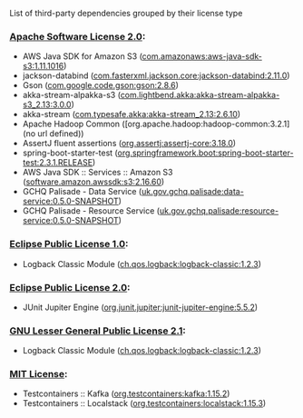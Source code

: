 List of third-party dependencies grouped by their license type

### [Apache Software License 2.0](./licenses/apache_software_license_2.0.txt):
* AWS Java SDK for Amazon S3 ([com.amazonaws:aws-java-sdk-s3:1.11.1016](https://aws.amazon.com/sdkforjava))
* jackson-databind ([com.fasterxml.jackson.core:jackson-databind:2.11.0](http://github.com/FasterXML/jackson))
* Gson ([com.google.code.gson:gson:2.8.6](https://github.com/google/gson/gson))
* akka-stream-alpakka-s3 ([com.lightbend.akka:akka-stream-alpakka-s3_2.13:3.0.0](https://doc.akka.io/docs/alpakka/current))
* akka-stream ([com.typesafe.akka:akka-stream_2.13:2.6.10](https://akka.io/))
* Apache Hadoop Common ([org.apache.hadoop:hadoop-common:3.2.1](no url defined))
* AssertJ fluent assertions ([org.assertj:assertj-core:3.18.0](https://assertj.github.io/doc/assertj-core/))
* spring-boot-starter-test ([org.springframework.boot:spring-boot-starter-test:2.3.1.RELEASE](https://spring.io/projects/spring-boot))
* AWS Java SDK :: Services :: Amazon S3 ([software.amazon.awssdk:s3:2.16.60](https://aws.amazon.com/sdkforjava))
* GCHQ Palisade - Data Service ([uk.gov.gchq.palisade:data-service:0.5.0-SNAPSHOT](https://github.com/gchq/Palisade-services/tree/develop/data-service))
* GCHQ Palisade - Resource Service ([uk.gov.gchq.palisade:resource-service:0.5.0-SNAPSHOT](https://github.com/gchq/Palisade-services/tree/develop/resource-service))

### [Eclipse Public License 1.0](./licenses/eclipse_public_license_1.0.html):
* Logback Classic Module ([ch.qos.logback:logback-classic:1.2.3](http://logback.qos.ch/logback-classic))

### [Eclipse Public License 2.0](./licenses/eclipse_public_license_2.0.html):
* JUnit Jupiter Engine ([org.junit.jupiter:junit-jupiter-engine:5.5.2](https://junit.org/junit5/))

### [GNU Lesser General Public License 2.1](./licenses/gnu_lgpl_2.1.html):
* Logback Classic Module ([ch.qos.logback:logback-classic:1.2.3](http://logback.qos.ch/logback-classic))

### [MIT License](./licenses/mit_license.html):
* Testcontainers :: Kafka ([org.testcontainers:kafka:1.15.2](https://testcontainers.org))
* Testcontainers :: Localstack ([org.testcontainers:localstack:1.15.3](https://testcontainers.org))
